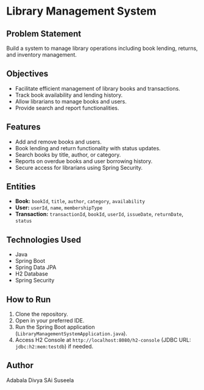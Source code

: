 # Library Management System

## Problem Statement  
Build a system to manage library operations including book lending, returns, and inventory management.

## Objectives  
- Facilitate efficient management of library books and transactions.  
- Track book availability and lending history.  
- Allow librarians to manage books and users.  
- Provide search and report functionalities.

## Features  
- Add and remove books and users.  
- Book lending and return functionality with status updates.  
- Search books by title, author, or category.  
- Reports on overdue books and user borrowing history.  
- Secure access for librarians using Spring Security.

## Entities  
- **Book:** `bookId`, `title`, `author`, `category`, `availability`  
- **User:** `userId`, `name`, `membershipType`  
- **Transaction:** `transactionId`, `bookId`, `userId`, `issueDate`, `returnDate`, `status`

## Technologies Used  
- Java  
- Spring Boot  
- Spring Data JPA  
- H2 Database  
- Spring Security  

## How to Run  
1. Clone the repository.  
2. Open in your preferred IDE.  
3. Run the Spring Boot application (`LibraryManagementSystemApplication.java`).  
4. Access H2 Console at `http://localhost:8080/h2-console` (JDBC URL: `jdbc:h2:mem:testdb`) if needed.

## Author  
Adabala Divya SAi Suseela
